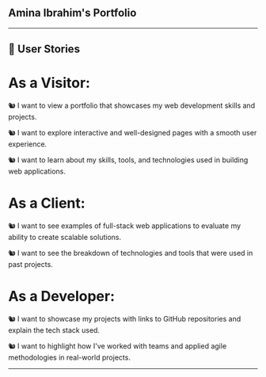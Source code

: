 ## Amina Ibrahim's Portfolio

---

## 📖 User Stories

# As a Visitor:

🐿️ I want to view a portfolio that showcases my web development skills and projects.

🐿️ I want to explore interactive and well-designed pages with a smooth user experience.

🐿️ I want to learn about my skills, tools, and technologies used in building web applications.

# As a Client:

🐿️ I want to see examples of full-stack web applications to evaluate my ability to create scalable solutions.

🐿️ I want to see the breakdown of technologies and tools that were used in past projects.

# As a Developer:

🐿️ I want to showcase my projects with links to GitHub repositories and explain the tech stack used.

🐿️ I want to highlight how I've worked with teams and applied agile methodologies in real-world projects.

---
